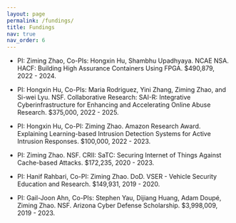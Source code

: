```yaml
---
layout: page
permalink: /fundings/
title: Fundings
nav: true
nav_order: 6
---
```


- PI: Ziming Zhao, Co-PIs: Hongxin Hu, Shambhu Upadhyaya. NCAE NSA. HACF: Building High Assurance Containers Using FPGA. $490,879, 2022 - 2024. 

- PI: Hongxin Hu, Co-PIs: Maria Rodriguez, Yini Zhang, Ziming Zhao, and Si-wei Lyu. NSF. Collaborative Research: SAI-R: Integrative Cyberinfrastructure for Enhancing and Accelerating Online Abuse Research. $375,000, 2022 - 2025. 

- PI: Hongxin Hu, Co-PI: Ziming Zhao. Amazon Research Award. Explaining Learning-based Intrusion Detection Systems for Active Intrusion Responses. $100,000, 2022 - 2023.

- PI: Ziming Zhao. NSF. CRII: SaTC: Securing Internet of Things Against Cache-based Attacks. $172,235, 2020 - 2023. 

- PI: Hanif Rahbari, Co-PI: Ziming Zhao. DoD. VSER - Vehicle Security Education and Research. $149,931, 2019 - 2020. 

- PI: Gail-Joon Ahn, Co-PIs: Stephen Yau, Dijiang Huang, Adam Doupé, Ziming Zhao. NSF. Arizona Cyber Defense Scholarship. $3,998,009, 2019 - 2023. 